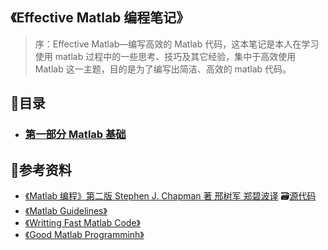 ## 《Effective Matlab 编程笔记》


> 序：Effective Matlab—编写高效的 Matlab 代码，这本笔记是本人在学习使用 matlab 过程中的一些思考、技巧及其它经验，集中于高效使用 Matlab 这一主题，目的是为了编写出简洁、高效的 matlab 代码。

## 📑目录
- ### [ 第一部分 Matlab 基础](matlab基础.md)


## 🔎参考资料
- [《Matlab 编程》第二版 Stephen J. Chapman 著 邢树军 郑碧波译](assets/Matlab编程(第二版).pdf)    🗃[源代码](assets/《Matlab编程》源码)
- [《Matlab Guidelines》]()
- [《Writting Fast Matlab Code》]()
- [《Good Matlab Programminh》]()